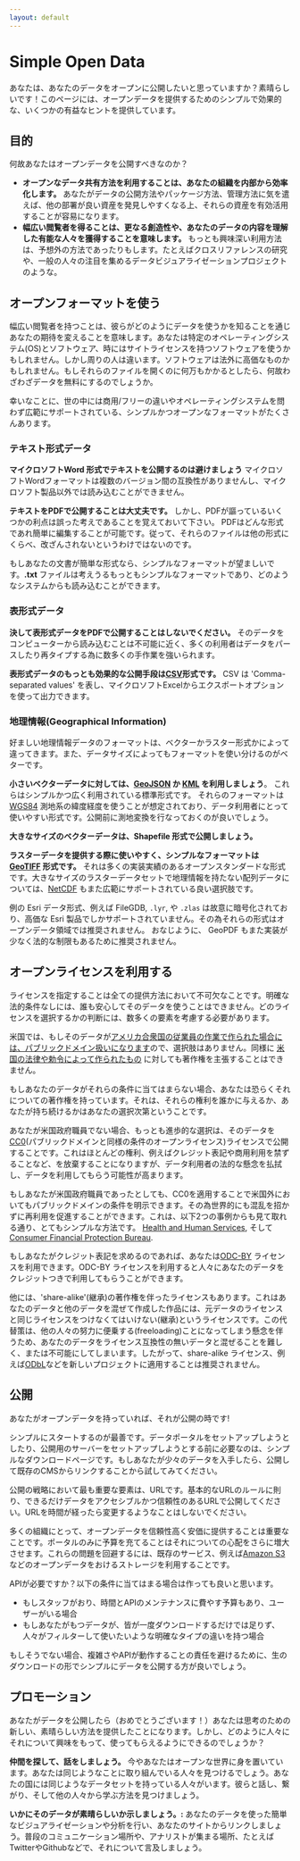 ```yaml
---
layout: default
---
```


# Simple Open Data

あなたは、あなたのデータをオープンに公開したいと思っていますか？素晴らしいです！このページには、オープンデータを提供するためのシンプルで効果的な、いくつかの有益なヒントを提供しています。

## 目的

何故あなたはオープンデータを公開すべきなのか？

* **オープンなデータ共有方法を利用することは、あなたの組織を内部から効率化します。** あなたがデータの公開方法やパッケージ方法、管理方法に気を遣えば、他の部署が良い資産を発見しやすくなる上、それらの資産を有効活用することが容易になります。
* **幅広い閲覧者を得ることは、更なる創造性や、あなたのデータの内容を理解した有能な人々を獲得することを意味します。** もっとも興味深い利用方法は、予想外の方法であったりもします。たとえばクロスリファレンスの研究や、一般の人々の注目を集めるデータビジュアライゼーションプロジェクトのような。

## オープンフォーマットを使う

幅広い閲覧者を持つことは、彼らがどのようにデータを使うかを知ることを通じあなたの期待を変えることを意味します。あなたは特定のオペレーティングシステム(OS)とソフトウェア、時にはサイトライセンスを持つソフトウェアを使うかもしれません。しかし周りの人は違います。ソフトウェアは法外に高価なものかもしれません。もしそれらのファイルを開くのに何万もかかるとしたら、何故わざわざデータを無料にするのでしょうか。

幸いなことに、世の中には商用/フリーの違いやオペレーティングシステムを問わず広範にサポートされている、シンプルかつオープンなフォーマットがたくさんあります。

### テキスト形式データ

**マイクロソフトWord 形式でテキストを公開するのは避けましょう** マイクロソフトWordフォーマットは複数のバージョン間の互換性がありませんし、マイクロソフト製品以外では読み込むことができません。

**テキストをPDFで公開することは大丈夫です。** しかし、PDFが謳っているいくつかの利点は誤った考えであることを覚えておいて下さい。 PDFはどんな形式であれ簡単に編集することが可能です。従って、それらのファイルは他の形式にくらべ、改ざんされないというわけではないのです。

もしあなたの文書が簡単な形式なら、シンプルなフォーマットが望ましいです。**.txt** ファイルは考えうるもっともシンプルなフォーマットであり、どのようなシステムからも読み込むことができます。

### 表形式データ

**決して表形式データをPDFで公開することはしないでください。** そのデータをコンピューターから読み込むことは不可能に近く、多くの利用者はデータをパースしたり再タイプする為に数多くの手作業を強いられます。

**表形式データのもっとも効果的な公開手段は[CSV](http://en.wikipedia.org/wiki/Comma-separated_values)形式です。** CSV は 'Comma-separated values' を表し、マイクロソフトExcelからエクスポートオプションを使って出力できます。

### 地理情報(Geographical Information)

好ましい地理情報データのフォーマットは、ベクターかラスター形式かによって違ってきます。また、データサイズによってもフォーマットを使い分けるのがベターです。

**小さいベクターデータに対しては、[GeoJSON](http://geojson.org/) か [KML](http://developers.google.com/kml/documentation/) を利用しましょう**。 これらはシンプルかつ広く利用されている標準形式です。 それらのフォーマットは[WGS84](http://en.wikipedia.org/wiki/World_Geodetic_System) 測地系の緯度経度を使うことが想定されており、データ利用者にとって使いやすい形式です。公開前に測地変換を行なっておくのが良いでしょう。

**大きなサイズのベクターデータは、Shapefile 形式で公開しましょう。**

**ラスターデータを提供する際に使いやすく、シンプルなフォーマットは [GeoTIFF](http://en.wikipedia.org/wiki/GeoTIFF) 形式です。** それは多くの実装実績のあるオープンスタンダードな形式です。大きなサイズのラスターデータセットで地理情報を持たない配列データについては、[NetCDF](https://en.wikipedia.org/wiki/NetCDF) もまた広範にサポートされている良い選択肢です。

例の Esri データ形式、例えば FileGDB, `.lyr`, や `.zlas` は故意に暗号化されており、高価な Esri 製品でしかサポートされていません。その為それらの形式はオープンデータ領域では推奨されません。 おなじように、 GeoPDF もまた実装が少なく法的な制限もあるために推奨されません。

## オープンライセンスを利用する

ライセンスを指定することは全ての提供方法において不可欠なことです。明確な法的条件なしには、誰も安心してそのデータを使うことはできません。どのライセンスを選択するかの判断には、数多くの要素を考慮する必要があります。

米国では、もしそのデータが[アメリカ合衆国の従業員の作業で作られた場合には、パブリックドメイン扱いになります](http://en.wikipedia.org/wiki/Work_of_the_United_States_Government)ので、選択肢はありません。同様に [米国の法律や勅令によって作られたもの](http://en.wikipedia.org/wiki/Edict_of_government) に対しても著作権を主張することはできません。

もしあなたのデータがそれらの条件に当てはまらない場合、あなたは恐らくそれについての著作権を持っています。それは、それらの権利を誰かに与えるか、あなたが持ち続けるかはあなたの選択次第ということです。

あなたが米国政府職員でない場合、もっとも進歩的な選択は、そのデータを[CC0](http://creativecommons.org/publicdomain/zero/1.0/)(パブリックドメインと同様の条件のオープンライセンス)ライセンスで公開することです。これはほとんどの権利、例えばクレジット表記や商用利用を禁ずることなど、を放棄することになりますが、データ利用者の法的な懸念を払拭し、データを利用してもらう可能性が高まります。

もしあなたが米国政府職員であったとしても、CC0を適用することで米国外においてもパブリックドメインの条件を明示できます。その為世界的にも混乱を招かずに再利用を促進することができます。これは、以下2つの事例からも見て取れる通り、とてもシンプルな方法です。 [Health and Human Services](https://github.com/HHS/ckanext-datajson#credit--copying), そして [Consumer Financial Protection Bureau](https://github.com/cfpb/qu/blob/master/CONTRIBUTING.md).

もしあなたがクレジット表記を求めるのであれば、あなたは[ODC-BY](http://opendatacommons.org/licenses/by/summary/) ライセンスを利用できます。ODC-BY ライセンスを利用すると人々にあなたのデータをクレジットつきで利用してもらうことができます。

他には、'share-alike'(継承)の著作権を伴ったライセンスもあります。これはあなたのデータと他のデータを混ぜて作成した作品には、元データのライセンスと同じライセンスをつけなくてはいけない(継承)というライセンスです。この代替策は、他の人々の努力に便乗する(freeloading)ことになってしまう懸念を伴うため、あなたのデータをライセンス互換性の無いデータと混ぜることを難しく、または不可能にしてしまいます。したがって、share-alike ライセンス、例えば[ODbL](http://opendatacommons.org/licenses/odbl/)などを新しいプロジェクトに適用することは推奨されません。

## 公開

あなたがオープンデータを持っていれば、それが公開の時です!

シンプルにスタートするのが最善です。データポータルをセットアップしようとしたり、公開用のサーバーをセットアップしようとする前に必要なのは、シンプルなダウンロードページです。もしあなたが少々のデータを入手したら、公開して既存のCMSからリンクすることから試してみてください。

公開の戦略において最も重要な要素は、URLです。基本的なURLのルールに則り、できるだけデータをアクセシブルかつ信頼性のあるURLで公開してください。URLを時間が経ったら変更するようなことはしないでください。

多くの組織にとって、オープンデータを信頼性高く安価に提供することは重要なことです。ポータルのみに予算を充てることはそれについての心配をさらに増大させます。これらの問題を回避するには、既存のサービス、例えば[Amazon S3](http://aws.amazon.com/s3/)などのオープンデータをおけるストレージを利用することです。

APIが必要ですか？以下の条件に当てはまる場合は作っても良いと思います。

* もしスタッフがおり、時間とAPIのメンテナンスに費やす予算もあり、ユーザーがいる場合
* もしあなたがもつデータが、皆が一度ダウンロードするだけでは足りず、人々がフィルターして使いたいような明確なタイプの違いを持つ場合

もしそうでない場合、複雑さやAPIが動作することの責任を避けるために、生のダウンロードの形でシンプルにデータを公開する方が良いでしょう。

## プロモーション

あなたがデータを公開したら（おめでとうございます！）あなたは思考のための新しい、素晴らしい方法を提供したことになります。しかし、どのように人々にそれについて興味をもって、使ってもらえるようにできるのでしょうか？

**仲間を探して、話をしましょう。** 今やあなたはオープンな世界に身を置いています。あなたは同じようなことに取り組んでいる人々を見つけるでしょう。あなたの国には同じようなデータセットを持っている人々がいます。彼らと話し、繋がり、そして他の人々から学ぶ方法を見つけましょう。

**いかにそのデータが素晴らしいか示しましょう。:** あなたのデータを使った簡単なビジュアライゼーションや分析を行い、あなたのサイトからリンクしましょう。普段のコミュニケーション場所や、アナリストが集まる場所、たとえばTwitterやGithubなどで、それについて言及しましょう。

